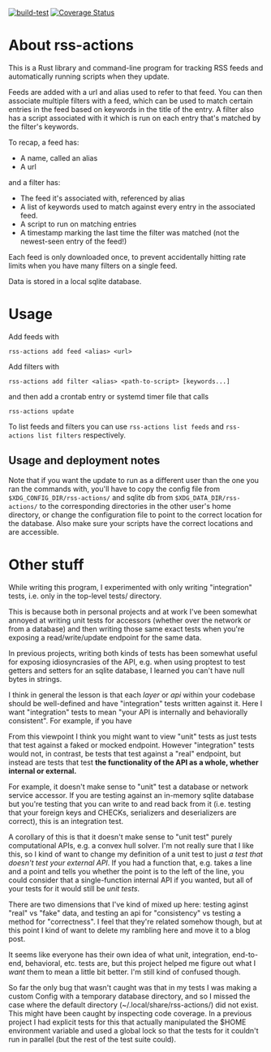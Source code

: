 [![build-test](https://github.com/boustrophedon/rss-actions/actions/workflows/build-test.yaml/badge.svg)](https://github.com/boustrophedon/rss-actions/actions/workflows/build-test.yaml) [![Coverage Status](https://coveralls.io/repos/github/boustrophedon/rss-actions/badge.svg?branch=github_ci)](https://coveralls.io/github/boustrophedon/rss-actions?branch=github_ci)

# About rss-actions

This is a Rust library and command-line program for tracking RSS feeds and automatically running scripts when they update.

Feeds are added with a url and alias used to refer to that feed. You can then associate multiple filters with a feed, which can be used to match certain entries in the feed based on keywords in the title of the entry. A filter also has a script associated with it which is run on each entry that's matched by the filter's keywords.

To recap, a feed has:

- A name, called an alias
- A url

and a filter has:

- The feed it's associated with, referenced by alias
- A list of keywords used to match against every entry in the associated feed.
- A script to run on matching entries
- A timestamp marking the last time the filter was matched (not the newest-seen entry of the feed!)

Each feed is only downloaded once, to prevent accidentally hitting rate limits when you have many filters on a single feed.

Data is stored in a local sqlite database.

# Usage

Add feeds with

```
rss-actions add feed <alias> <url>
```

Add filters with

```
rss-actions add filter <alias> <path-to-script> [keywords...]
```

and then add a crontab entry or systemd timer file that calls

```
rss-actions update
```

To list feeds and filters you can use `rss-actions list feeds` and `rss-actions list filters` respectively.

## Usage and deployment notes
Note that if you want the update to run as a different user than the one you ran the commands with, you'll have to copy the config file from `$XDG_CONFIG_DIR/rss-actions/` and sqlite db from `$XDG_DATA_DIR/rss-actions/` to the corresponding directories in the other user's home directory, or change the configuration file to point to the correct location for the database. Also make sure your scripts have the correct locations and are accessible.

# Other stuff

While writing this program, I experimented with only writing "integration" tests, i.e. only in the top-level tests/ directory.

This is because both in personal projects and at work I've been somewhat annoyed at writing unit tests for accessors (whether over the network or from a database) and then writing those same exact tests when you're exposing a read/write/update endpoint for the same data.

In previous projects, writing both kinds of tests has been somewhat useful for exposing idiosyncrasies of the API, e.g. when using proptest to test getters and setters for an sqlite database, I learned you can't have null bytes in strings.

I think in general the lesson is that each *layer* or *api* within your codebase should be well-defined and have "integration" tests written against it. Here I want "integration" tests to mean "your API is internally and behaviorally consistent". For example, if you have

From this viewpoint I think you might want to view "unit" tests as just tests that test against a faked or mocked endpoint. However "integration" tests would not, in contrast, be tests that test against a "real" endpoint, but instead are tests that test **the functionality of the API as a whole, whether internal or external.**

For example, it doesn't make sense to "unit" test a database or network service accessor. If you are testing against an in-memory sqlite database but you're testing that you can write to and read back from it (i.e. testing that your foreign keys and CHECKs, serializers and deserializers are correct), this is an integration test.

A corollary of this is that it doesn't make sense to "unit test" purely computational APIs, e.g. a convex hull solver. I'm not really sure that I like this, so I kind of want to change my definition of a unit test to just *a test that doesn't test your external API*. If you had a function that, e.g. takes a line and a point and tells you whether the point is to the left of the line, you could consider that a single-function internal API if you wanted, but all of your tests for it would still be *unit tests*.

There are two dimensions that I've kind of mixed up here: testing aginst "real" vs "fake" data, and testing an api for "consistency" vs testing a method for "correctness". I feel that they're related somehow though, but at this point I kind of want to delete my rambling here and move it to a blog post.

It seems like everyone has their own idea of what unit, integration, end-to-end, behavioral, etc. tests are, but this project helped me figure out what I *want* them to mean a little bit better. I'm still kind of confused though.


So far the only bug that wasn't caught was that in my tests I was making a custom Config with a temporary database directory, and so I missed the case where the default directory (~/.local/share/rss-actions/) did not exist. This might have been caught by inspecting code coverage. In a previous project I had explicit tests for this that actually manipulated the $HOME environment variable and used a global lock so that the tests for it couldn't run in parallel (but the rest of the test suite could).
